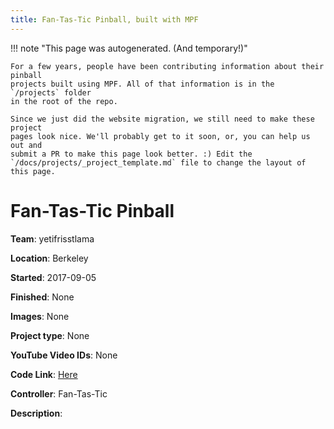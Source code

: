 ```yaml
---
title: Fan-Tas-Tic Pinball, built with MPF
---
```


<!-- This file is used as the template for all the individual project pages. -->

!!! note "This page was autogenerated. (And temporary!)"

    For a few years, people have been contributing information about their pinball
    projects built using MPF. All of that information is in the `/projects` folder
    in the root of the repo.

    Since we just did the website migration, we still need to make these project
    pages look nice. We'll probably get to it soon, or, you can help us out and
    submit a PR to make this page look better. :) Edit the
    `/docs/projects/_project_template.md` file to change the layout of this page.

# Fan-Tas-Tic Pinball

**Team**: yetifrisstlama

**Location**: Berkeley

**Started**: 2017-09-05

**Finished**: None

**Images**: None

**Project type**: None

**YouTube Video IDs**: None


**Code Link**: [Here](https://github.com/yetifrisstlama/Fan-Tas-Tic-machine)



**Controller**: Fan-Tas-Tic

**Description**:



<!-- Note, do not edit this file directly, as it will be overwritten when the list is regenerated.

To edit information about a project, edit the project's YAML file in the `/projects` folder. (Off the
root of the repo, not this folder which is `/www/projects`.)

To edit the look and feel or layout of this page, edit the `_project_template.md` file in the `/www/projects` folder. -->